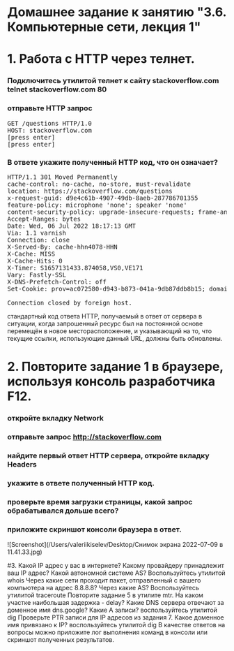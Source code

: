 # Домашнее задание к занятию "3.6. Компьютерные сети, лекция 1"
# 1. Работа c HTTP через телнет.

### Подключитесь утилитой телнет к сайту stackoverflow.com telnet stackoverflow.com 80

### отправьте HTTP запрос
<pre>GET /questions HTTP/1.0
HOST: stackoverflow.com
[press enter]
[press enter]</pre>
### В ответе укажите полученный HTTP код, что он означает?
<pre>
HTTP/1.1 301 Moved Permanently
cache-control: no-cache, no-store, must-revalidate
location: https://stackoverflow.com/questions
x-request-guid: d9e4c61b-4907-49db-8aeb-287786701355
feature-policy: microphone 'none'; speaker 'none'
content-security-policy: upgrade-insecure-requests; frame-ancestors 'self' https://stackexchange.com
Accept-Ranges: bytes
Date: Wed, 06 Jul 2022 18:17:13 GMT
Via: 1.1 varnish
Connection: close
X-Served-By: cache-hhn4078-HHN
X-Cache: MISS
X-Cache-Hits: 0
X-Timer: S1657131433.874058,VS0,VE171
Vary: Fastly-SSL
X-DNS-Prefetch-Control: off
Set-Cookie: prov=ac072580-d943-b873-041a-9db87ddb8b15; domain=.stackoverflow.com; expires=Fri, 01-Jan-2055 00:00:00 GMT; path=/; HttpOnly

Connection closed by foreign host.
</pre>

 стандартный код ответа HTTP, получаемый в ответ от сервера в ситуации, когда запрошенный ресурс был на постоянной основе перемещён в новое месторасположение, и указывающий на то, что текущие ссылки, использующие данный URL, должны быть обновлены. 

# 2. Повторите задание 1 в браузере, используя консоль разработчика F12.

### откройте вкладку Network

### отправьте запрос http://stackoverflow.com

### найдите первый ответ HTTP сервера, откройте вкладку Headers

### укажите в ответе полученный HTTP код.

### проверьте время загрузки страницы, какой запрос обрабатывался дольше всего?

### приложите скриншот консоли браузера в ответ.

![Screenshot](/Users/valeriikiselev/Desktop/Снимок экрана 2022-07-09 в 11.41.33.jpg)

#3. Какой IP адрес у вас в интернете?
Какому провайдеру принадлежит ваш IP адрес? Какой автономной системе AS? Воспользуйтесь утилитой whois
Через какие сети проходит пакет, отправленный с вашего компьютера на адрес 8.8.8.8? Через какие AS? Воспользуйтесь утилитой traceroute
Повторите задание 5 в утилите mtr. На каком участке наибольшая задержка - delay?
Какие DNS сервера отвечают за доменное имя dns.google? Какие A записи? воспользуйтесь утилитой dig
Проверьте PTR записи для IP адресов из задания 7. Какое доменное имя привязано к IP? воспользуйтесь утилитой dig
В качестве ответов на вопросы можно приложите лог выполнения команд в консоли или скриншот полученных результатов.